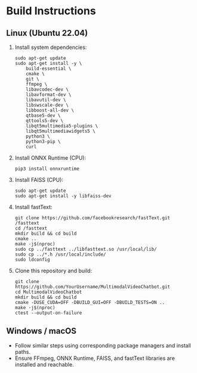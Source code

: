 # Build Instructions

## Linux (Ubuntu 22.04)

1. Install system dependencies:
   ```
   sudo apt-get update
   sudo apt-get install -y \
       build-essential \
       cmake \
       git \
       ffmpeg \
       libavcodec-dev \
       libavformat-dev \
       libavutil-dev \
       libswscale-dev \
       libboost-all-dev \
       qtbase5-dev \
       qttools5-dev \
       libqt5multimedia5-plugins \
       libqt5multimediawidgets5 \
       python3 \
       python3-pip \
       curl
   ```

2. Install ONNX Runtime (CPU):
   ```
   pip3 install onnxruntime
   ```

3. Install FAISS (CPU):
   ```
   sudo apt-get update
   sudo apt-get install -y libfaiss-dev
   ```

4. Install fastText:
   ```
   git clone https://github.com/facebookresearch/fastText.git /fasttext
   cd /fasttext
   mkdir build && cd build
   cmake ..
   make -j$(nproc)
   sudo cp ../fasttext ../libfasttext.so /usr/local/lib/
   sudo cp ../*.h /usr/local/include/
   sudo ldconfig
   ```

5. Clone this repository and build:
   ```
   git clone https://github.com/YourUsername/MultimodalVideoChatbot.git
   cd MultimodalVideoChatbot
   mkdir build && cd build
   cmake -DUSE_CUDA=OFF -DBUILD_GUI=OFF -DBUILD_TESTS=ON ..
   make -j$(nproc)
   ctest --output-on-failure
   ```

## Windows / macOS
- Follow similar steps using corresponding package managers and install paths.
- Ensure FFmpeg, ONNX Runtime, FAISS, and fastText libraries are installed and reachable.